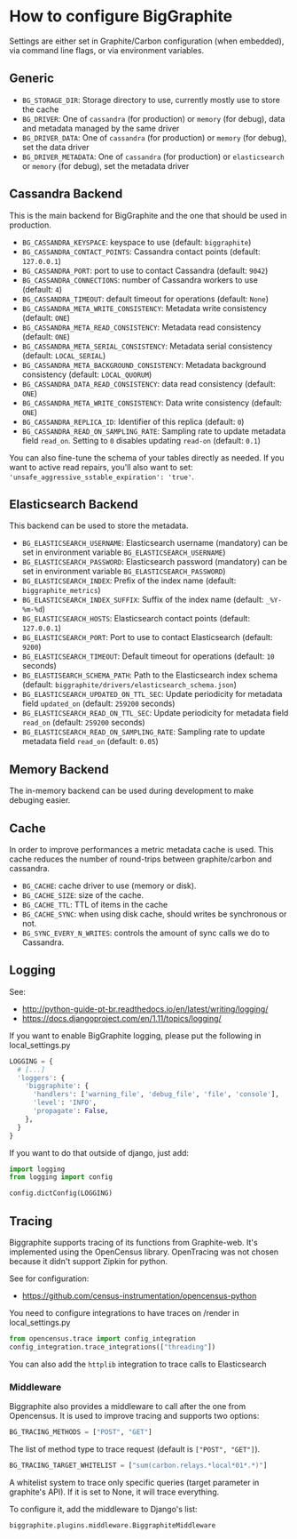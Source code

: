 # How to configure BigGraphite

Settings are either set in Graphite/Carbon configuration (when embedded), via command line flags, or via environment variables.

## Generic

- ```BG_STORAGE_DIR```: Storage directory to use, currently mostly use to store the cache
- ```BG_DRIVER```: One of ```cassandra``` (for production) or ```memory``` (for debug), data and metadata managed by the same driver
- ```BG_DRIVER_DATA```: One of ```cassandra``` (for production) or ```memory``` (for debug), set the data driver
- ```BG_DRIVER_METADATA```: One of ```cassandra``` (for production) or ```elasticsearch``` or ```memory``` (for debug), set the metadata driver

## Cassandra Backend

This is the main backend for BigGraphite and the one that should be used in production.

- ```BG_CASSANDRA_KEYSPACE```: keyspace to use (default: ```biggraphite```)
- ```BG_CASSANDRA_CONTACT_POINTS```: Cassandra contact points (default: ```127.0.0.1```)
- ```BG_CASSANDRA_PORT```: port to use to contact Cassandra (default: ```9042```)
- ```BG_CASSANDRA_CONNECTIONS```: number of Cassandra workers to use (default: ```4```)
- ```BG_CASSANDRA_TIMEOUT```: default timeout for operations (default: ```None```)
- ```BG_CASSANDRA_META_WRITE_CONSISTENCY```: Metadata write consistency (default: ```ONE```)
- ```BG_CASSANDRA_META_READ_CONSISTENCY```: Metadata read consistency (default: ```ONE```)
- ```BG_CASSANDRA_META_SERIAL_CONSISTENCY```: Metadata serial consistency (default: ```LOCAL_SERIAL```)
- ```BG_CASSANDRA_META_BACKGROUND_CONSISTENCY```: Metadata background consistency (default: ```LOCAL_QUORUM```)
- ```BG_CASSANDRA_DATA_READ_CONSISTENCY```: data read consistency (default: ```ONE```)
- ```BG_CASSANDRA_META_WRITE_CONSISTENCY```: Data write consistency (default: ```ONE```)
- ```BG_CASSANDRA_REPLICA_ID```: Identifier of this replica (default: ```0```)
- ```BG_CASSANDRA_READ_ON_SAMPLING_RATE```: Sampling rate to update metadata field ```read_on```. Setting to ```0``` disables updating ````read-on```` (default: ```0.1```)


You can also fine-tune the schema of your tables directly as needed. If you
want to active read repairs, you'll also want to set:
`'unsafe_aggressive_sstable_expiration': 'true'`.

## Elasticsearch Backend

This backend can be used to store the metadata.

- ```BG_ELASTICSEARCH_USERNAME```: Elasticsearch username (mandatory) can be set in environment variable ```BG_ELASTICSEARCH_USERNAME```)
- ```BG_ELASTICSEARCH_PASSWORD```: Elasticsearch password (mandatory) can be set in environment variable ```BG_ELASTICSEARCH_PASSWORD```)
- ```BG_ELASTICSEARCH_INDEX```: Prefix of the index name (default: ```biggraphite_metrics```)
- ```BG_ELASTICSEARCH_INDEX_SUFFIX```: Suffix of the index name (default: ```_%Y-%m-%d```)
- ```BG_ELASTICSEARCH_HOSTS```: Elasticsearch contact points (default: ```127.0.0.1```)
- ```BG_ELASTICSEARCH_PORT```: Port to use to contact Elasticsearch (default: ```9200```)
- ```BG_ELASTICSEARCH_TIMEOUT```: Default timeout for operations (default: ```10``` seconds)
- ```BG_ELASTISEARCH_SCHEMA_PATH```: Path to the Elasticsearch index schema (default: ```biggraphite/drivers/elasticsearch_schema.json```)
- ```BG_ELASTICSEARCH_UPDATED_ON_TTL_SEC```: Update periodicity for metadata field ```updated_on```  (default: ```259200``` seconds)
- ```BG_ELASTICSEARCH_READ_ON_TTL_SEC```: Update periodicity for metadata field ```read_on``` (default: ```259200``` seconds)
- ```BG_ELASTICSEARCH_READ_ON_SAMPLING_RATE```: Sampling rate to update metadata field ```read_on``` (default: ```0.05```)

## Memory Backend

The in-memory backend can be used during development to make debuging easier.

## Cache

In order to improve performances a metric metadata cache is used. This cache
reduces the number of round-trips between graphite/carbon and cassandra.

- ```BG_CACHE```: cache driver to use (memory or disk).
- ```BG_CACHE_SIZE```: size of the cache.
- ```BG_CACHE_TTL```: TTL of items in the cache
- ```BG_CACHE_SYNC```: when using disk cache, should writes be synchronous or not.
- ```BG_SYNC_EVERY_N_WRITES```: controls the amount of sync calls we do to Cassandra.

## Logging

See:
* http://python-guide-pt-br.readthedocs.io/en/latest/writing/logging/
* https://docs.djangoproject.com/en/1.11/topics/logging/

If you want to enable BigGraphite logging, please put the following in local_settings.py

```python
LOGGING = {
  # [...]
  'loggers': {
    'biggraphite': {
      'handlers': ['warning_file', 'debug_file', 'file', 'console'],
      'level': 'INFO',
      'propagate': False,
    },
  }
}
```

If you want to do that outside of django, just add:
```python
import logging
from logging import config

config.dictConfig(LOGGING)
```

## Tracing

Biggraphite supports tracing of its functions from Graphite-web. It's implemented
using the OpenCensus library. OpenTracing was not chosen because it didn't support
Zipkin for python.

See for configuration:
* https://github.com/census-instrumentation/opencensus-python


You need to configure integrations to have traces on /render in local_settings.py
```python
from opencensus.trace import config_integration
config_integration.trace_integrations(["threading"])
```
You can also add the `httplib` integration to trace calls to Elasticsearch

### Middleware

Biggraphite also provides a middleware to call after the one from Opencensus.
It is used to improve tracing and supports two options:

```python
BG_TRACING_METHODS = ["POST", "GET"]
```
The list of method type to trace request (default is `["POST", "GET"]`).

```python
BG_TRACING_TARGET_WHITELIST = ["sum(carbon.relays.*local*01*.*)"]
```
A whitelist system to trace only specific queries (target parameter in graphite's API).
If it is set to None, it will trace everything.

To configure it, add the middleware to Django's list:
```
biggraphite.plugins.middleware.BiggraphiteMiddleware
```
